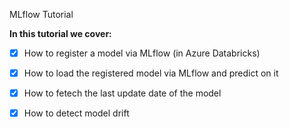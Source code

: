 MLflow Tutorial


**In this tutorial we cover:**
- [x] How to register a model via MLflow (in Azure Databricks)
- [x] How to load the registered model via MLflow and predict on it
- [x] How to fetech the last update date of the model 
- [x] How to detect model drift


